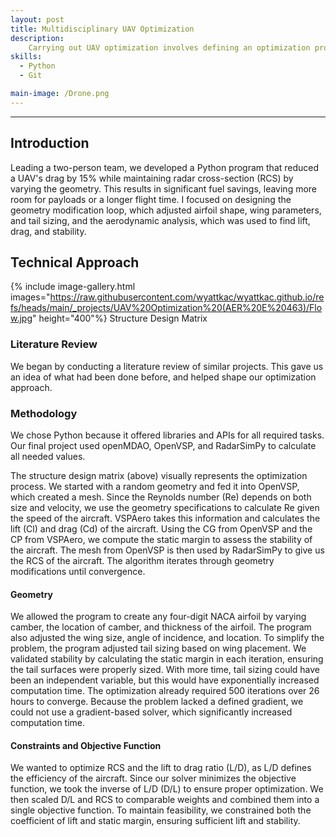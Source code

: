 ```yaml
---
layout: post
title: Multidisciplinary UAV Optimization
description: 
    Carrying out UAV optimization involves defining an optimization problem, selecting relevant variables, choosing software with an API capable of performing the necessary calculations, and developing a program that systematically adjusts inputs until the solution converges, ensuring an efficient and effective design.
skills: 
  - Python
  - Git

main-image: /Drone.png
---
```


---

## Introduction  
Leading a two-person team, we developed a Python program that reduced a UAV's drag by 15% while maintaining radar cross-section (RCS) by varying the geometry. This results in significant fuel savings, leaving more room for payloads or a longer flight time. I focused on designing the geometry modification loop, which adjusted airfoil shape, wing parameters, and tail sizing, and the aerodynamic analysis, which was used to find lift, drag, and stability.  

## Technical Approach  

{% include image-gallery.html images="https://raw.githubusercontent.com/wyattkac/wyattkac.github.io/refs/heads/main/_projects/UAV%20Optimization%20(AER%20E%20463)/Flow.jpg" height="400"%} Structure Design Matrix

### Literature Review  
We began by conducting a literature review of similar projects. This gave us an idea of what had been done before, and helped shape our optimization approach.  

### Methodology  
We chose Python because it offered libraries and APIs for all required tasks. Our final project used openMDAO, OpenVSP, and RadarSimPy to calculate all needed values.  

The structure design matrix (above) visually represents the optimization process. We started with a random geometry and fed it into OpenVSP, which created a mesh. Since the Reynolds number (Re) depends on both size and velocity, we use the geometry specifications to calculate Re given the speed of the aircraft. VSPAero takes this information and calculates the lift (Cl) and drag (Cd) of the aircraft. Using the CG from OpenVSP and the CP from VSPAero, we compute the static margin to assess the stability of the aircraft. The mesh from OpenVSP is then used by RadarSimPy to give us the RCS of the aircraft. The algorithm iterates through geometry modifications until convergence.  

#### Geometry  

We allowed the program to create any four-digit NACA airfoil by varying camber, the location of camber, and thickness of the airfoil. The program also adjusted the wing size, angle of incidence, and location. To simplify the problem, the program adjusted tail sizing based on wing placement. We validated stability by calculating the static margin in each iteration, ensuring the tail surfaces were properly sized. With more time, tail sizing could have been an independent variable, but this would have exponentially increased computation time. The optimization already required 500 iterations over 26 hours to converge. Because the problem lacked a defined gradient, we could not use a gradient-based solver, which significantly increased computation time.  

#### Constraints and Objective Function  

We wanted to optimize RCS and the lift to drag ratio (L/D), as L/D defines the efficiency of the aircraft. Since our solver minimizes the objective function, we took the inverse of L/D (D/L) to ensure proper optimization. We then scaled D/L and RCS to comparable weights and combined them into a single objective function. To maintain feasibility, we constrained both the coefficient of lift and static margin, ensuring sufficient lift and stability.  
